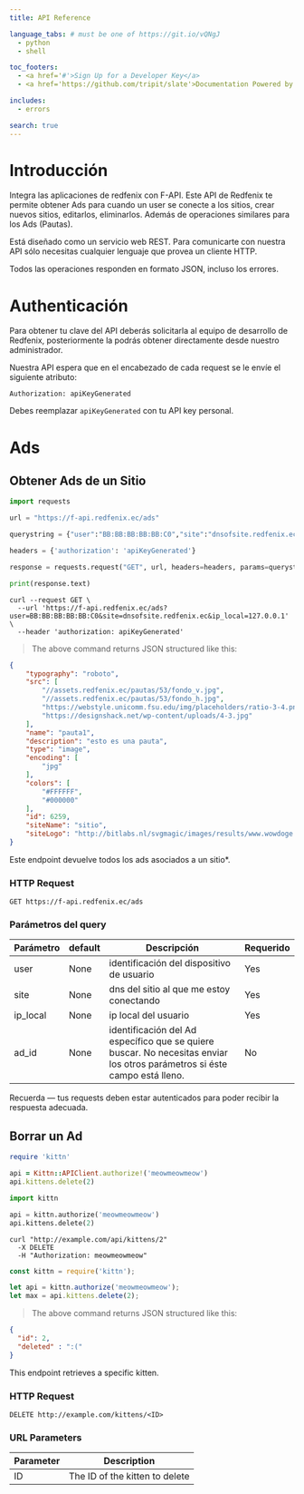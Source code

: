 ```yaml
---
title: API Reference

language_tabs: # must be one of https://git.io/vQNgJ
  - python
  - shell

toc_footers:
  - <a href='#'>Sign Up for a Developer Key</a>
  - <a href='https://github.com/tripit/slate'>Documentation Powered by Slate</a>

includes:
  - errors

search: true
---
```

<!-- - ruby -->
# Introducción

Integra las aplicaciones de redfenix con F-API. Este API de Redfenix te permite obtener Ads para cuando un user se conecte a los sitios, crear nuevos sitios, editarlos, eliminarlos. Además de operaciones similares para los Ads (Pautas).

Está diseñado como un servicio web REST. Para comunicarte con nuestra API sólo necesitas cualquier lenguaje que provea un cliente HTTP.

Todos las operaciones responden en formato JSON, incluso los errores.

# Authenticación

<!-- > To authorize, use this code:

```ruby
require 'kittn'

api = Kittn::APIClient.authorize!('meowmeowmeow')
```

```python
import kittn

api = kittn.authorize('meowmeowmeow')
```

```shell
# With shell, you can just pass the correct header with each request
curl "api_endpoint_here"
  -H "Authorization: meowmeowmeow"
```

```javascript
const kittn = require('kittn');

let api = kittn.authorize('meowmeowmeow');
```
-->

Para obtener tu clave del API deberás solicitarla al equipo de desarrollo de Redfenix, posteriormente la podrás obtener directamente desde nuestro administrador.

Nuestra API espera que en el encabezado de cada request se le envíe el siguiente atributo:

`Authorization: apiKeyGenerated`

<aside class="notice">
Debes reemplazar <code>apiKeyGenerated</code> con tu API key personal.
</aside>

# Ads

## Obtener Ads de un Sitio

<!-- ```ruby
require 'kittn'

api = Kittn::APIClient.authorize!('meowmeowmeow')
api.kittens.get
``` -->

```python
import requests

url = "https://f-api.redfenix.ec/ads"

querystring = {"user":"BB:BB:BB:BB:BB:C0","site":"dnsofsite.redfenix.ec","ip_local":"127.0.0.1"}

headers = {'authorization': 'apiKeyGenerated'}

response = requests.request("GET", url, headers=headers, params=querystring)

print(response.text)

```

```shell
curl --request GET \
  --url 'https://f-api.redfenix.ec/ads?user=BB:BB:BB:BB:BB:C0&site=dnsofsite.redfenix.ec&ip_local=127.0.0.1' \
  --header 'authorization: apiKeyGenerated'
```

> The above command returns JSON structured like this:

```json
{
    "typography": "roboto",
    "src": [
        "//assets.redfenix.ec/pautas/53/fondo_v.jpg",
        "//assets.redfenix.ec/pautas/53/fondo_h.jpg",
        "https://webstyle.unicomm.fsu.edu/img/placeholders/ratio-3-4.png",
        "https://designshack.net/wp-content/uploads/4-3.jpg"
    ],
    "name": "pauta1",
    "description": "esto es una pauta",
    "type": "image",
    "encoding": [
        "jpg"
    ],
    "colors": [
        "#FFFFFF",
        "#000000"
    ],
    "id": 6259,
    "siteName": "sitio",
    "siteLogo": "http://bitlabs.nl/svgmagic/images/results/www.wowdoge.org/logo-wowdoge.png"
}
```

Este endpoint devuelve todos los ads asociados a un sitio*.

### HTTP Request

`GET https://f-api.redfenix.ec/ads`

### Parámetros del query

Parámetro | default | Descripción | Requerido
--------- | ------- | ----------- | --------
user | None | identificación del dispositivo de usuario | Yes
site | None | dns del sitio al que me estoy conectando | Yes
ip_local | None | ip local del usuario | Yes
ad_id | None | identificación del Ad específico que se quiere buscar. No necesitas enviar los otros parámetros si éste campo está lleno. | No

<aside class="success">
Recuerda — tus requests deben estar autenticados para poder recibir la respuesta adecuada.
</aside>

## Borrar un Ad

```ruby
require 'kittn'

api = Kittn::APIClient.authorize!('meowmeowmeow')
api.kittens.delete(2)
```

```python
import kittn

api = kittn.authorize('meowmeowmeow')
api.kittens.delete(2)
```

```shell
curl "http://example.com/api/kittens/2"
  -X DELETE
  -H "Authorization: meowmeowmeow"
```

```javascript
const kittn = require('kittn');

let api = kittn.authorize('meowmeowmeow');
let max = api.kittens.delete(2);
```

> The above command returns JSON structured like this:

```json
{
  "id": 2,
  "deleted" : ":("
}
```

This endpoint retrieves a specific kitten.

### HTTP Request

`DELETE http://example.com/kittens/<ID>`

### URL Parameters

Parameter | Description
--------- | -----------
ID | The ID of the kitten to delete

